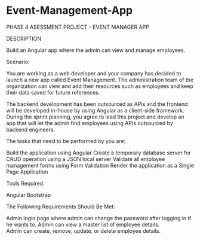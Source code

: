 # Event-Management-App

PHASE 4 ASESSMENT PROJECT - EVENT MANAGER APP

DESCRIPTION

Build an Angular app where the admin can view and manage employees.

 

Scenario:

You are working as a web developer and your company has decided to launch a new app called Event Management. The administration team of the organization can view and add their resources such as employees and keep their data saved for future references.

The backend development has been outsourced as APIs and the frontend will be developed in-house by using Angular as a client-side framework. During the sprint planning, you agree to lead this project and develop an app that will let the admin find employees using APIs outsourced by backend engineers.

The tasks that need to be performed by you are:

Build the application using Angular
Create a temporary database server for CRUD operation using a JSON local server
Validate all employee management forms using Form Validation
Render the application as a Single Page Application
 

Tools Required:

Angular
Bootstrap
 

The Following Requirements Should Be Met:

Admin login page where admin can change the password after logging in if he wants to.
Admin can view a master list of employee details.  
Admin can create, remove, update, or delete employee details.
